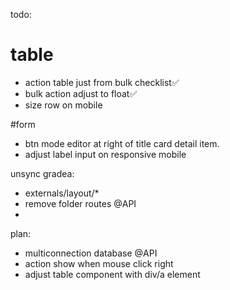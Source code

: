 todo:
# table
- action table just from bulk checklist✅
- bulk action adjust to float✅
- size row on mobile

#form
- btn mode editor at right of title card detail item. 
- adjust label input on responsive mobile 



unsync gradea:
- externals/layout/*
- remove folder routes @API
- 



plan:
- multiconnection database @API
- action show when mouse click right
- adjust table component with div/a element